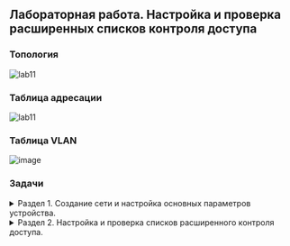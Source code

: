 ## Лабораторная работа. Настройка и проверка расширенных списков контроля доступа

### Топология  
![lab11](https://user-images.githubusercontent.com/112883654/208079808-5d973006-27da-4a07-81a3-7c71530fb5c6.png)  
### Таблица адресации  
![lab11](https://user-images.githubusercontent.com/112883654/208080096-011d2d05-a73e-438a-82fb-e2559138e4ea.png)  
### Таблица VLAN  
![image](https://user-images.githubusercontent.com/112883654/208689472-f36876cf-f781-4b5a-a485-6a035aeccc62.png)  
### Задачи  
<details><summary> Раздел 1. Создание сети и настройка основных параметров устройства. </summary>  
 
 ### Часть 1.  
 Шаг 1. В CPT создам сеть согласно топологии.  
 
 ![image](https://user-images.githubusercontent.com/112883654/208670970-ccffc2c8-0ca3-48c9-b652-db22da4ec245.png)

 Шаг 2. Произведу базовую настройку маршрутизаторов по стандартному алгоритму, после чего дам вывод команды `show run` для каждого маршрутизатора.   
a.	Назначу маршрутизатору имя устройства.  
b.	Отключу поиск DNS, чтобы предотвратить попытки маршрутизатора неверно преобразовывать введенные команды таким образом, как будто они являются именами узлов.  
c.	Назначу class в качестве зашифрованного пароля привилегированного режима EXEC.  
d.	Назначу cisco в качестве пароля консоли и включу вход в систему по паролю.  
e.	Назначу cisco в качестве пароля VTY и включу вход в систему по паролю.  
f.	Зашифрую открытые пароли.  
g.	Создам баннер с предупреждением о запрете несанкционированного доступа к устройству.  
h.	Сохраню текущую конфигурацию в файл загрузочной конфигурации.    
 R1:  
![image](https://user-images.githubusercontent.com/112883654/208089986-8a5c6978-9b8e-458e-92e9-9d50b2a424cb.png)  
![image](https://user-images.githubusercontent.com/112883654/208090011-5796f3ae-9e01-48b9-8f58-599be18b19aa.png)  
![image](https://user-images.githubusercontent.com/112883654/208090097-ba4e23b8-107d-4ea1-a091-03573a084da2.png)  
 R2:  
![image](https://user-images.githubusercontent.com/112883654/208091005-4418a724-28d3-451f-b9c0-3232bb810ea9.png)  
![image](https://user-images.githubusercontent.com/112883654/208091060-316466fe-cf47-4508-88de-f678c50359db.png)  
![image](https://user-images.githubusercontent.com/112883654/208091117-438fb826-62fa-4314-81b6-c62f86694dc9.png)  
 
 Шаг 3. Произведу базовую настройку коммутаторов по стандартному алгоритму, после чего дам вывод команды `show run` для каждого коммутатора.   
a.	Присвою коммутатору имя устройства.  
b.	Отключу поиск DNS, чтобы предотвратить попытки маршрутизатора неверно преобразовывать введенные команды таким образом, как будто они являются именами узлов.  
c.	Назначу class в качестве зашифрованного пароля привилегированного режима EXEC.  
d.	Назначу cisco в качестве пароля консоли и включу вход в систему по паролю.  
e.	Назначу cisco в качестве пароля VTY и включу вход в систему по паролю.  
f.	Зашифрую открытые пароли.  
g.	Создам баннер с предупреждением о запрете несанкционированного доступа к устройству.  
h.	Сохраню текущую конфигурацию в файл загрузочной конфигурации.  
 S1:  
 ![image](https://user-images.githubusercontent.com/112883654/208092168-a90092fa-ab4d-4d80-a120-d6f4e7997835.png)  
 ![image](https://user-images.githubusercontent.com/112883654/208092229-25e0fdbf-9997-4084-a84a-fb2318e63037.png)  
 S2:  
 ![image](https://user-images.githubusercontent.com/112883654/208092678-dc9217c1-c1b7-4c11-b6f5-89c64ad424da.png)  
![image](https://user-images.githubusercontent.com/112883654/208092739-75e86dc3-c58c-4c68-9a7f-23a8f2142ace.png)  

  ### Часть 2. Настройка сетей VLAN на коммутаторах.  
Шаг 1. Создам сети VLAN на коммутаторах.  
a.	Создам VLAN по заданию, назову их в соответствии с таблицей VLAN.    
 S1:  
 ![image](https://user-images.githubusercontent.com/112883654/208094534-d9d192af-60df-4751-9221-911ee44258c2.png)  
 ![image](https://user-images.githubusercontent.com/112883654/208094574-fff4bbed-4529-471b-b1a1-55674d3765ac.png)  
S2:  
 ![image](https://user-images.githubusercontent.com/112883654/208095107-c2280b7f-fbde-4088-b79c-00ff4c372aa7.png)  
 ![image](https://user-images.githubusercontent.com/112883654/208095228-b6c24d28-d88b-4f79-9dc4-13ff62c1f25e.png)  
 b.	Настрою интерфейс управления и шлюз по умолчанию на каждом коммутаторе в соответствии с таблицей адресации.    
  S1:  
 ![image](https://user-images.githubusercontent.com/112883654/208095566-8722ec69-5062-42fd-aff0-161bb4de8252.png)  
 S2:  
 ![image](https://user-images.githubusercontent.com/112883654/208095796-e150f3c8-57e7-4499-98f3-8a74eb7c354d.png)  
c.	Назначу все неиспользуемые порты коммутатора VLAN Parking Lot, настрою их для статического режима доступа и административно деактивирую их (`interface range`).  
  S1:  
 ![image](https://user-images.githubusercontent.com/112883654/208098229-03d6a754-9b12-4c48-8796-3e067dce81b6.png)  
 ![image](https://user-images.githubusercontent.com/112883654/208098761-d2e158fa-6926-486c-894f-23443551e590.png)  
  S2:  
 ![image](https://user-images.githubusercontent.com/112883654/208098807-fa723caf-74a3-446a-845c-a259fd8490ea.png)  
 ![image](https://user-images.githubusercontent.com/112883654/208098848-287202f6-1bac-4e1e-a70b-6139ce0d9511.png)  
 
Шаг 2. Назначу сети VLAN соответствующим интерфейсам коммутаторов.  
a.	Назначу используемые порты соответствующей VLAN в соответствии с таблицей VLAN и настрою их для режима статического доступа.    
b.	Выполню команду `show vlan brief`, чтобы убедиться, что сети VLAN назначены правильным интерфейсам.  
  S1:  
 ![image](https://user-images.githubusercontent.com/112883654/208658555-048b6652-cdc2-464d-90c9-0e4bdf40503e.png)  
  S2:   
![image](https://user-images.githubusercontent.com/112883654/208658979-b21a3c4e-7c62-4777-a13d-0e21b95440d4.png)  

 ### Часть 3. Настрою транки (магистральные каналы).  
Шаг 1. Вручную настрою магистральный интерфейс F0/1.  
 a.	Изменю режим порта коммутатора на интерфейсе F0/1, чтобы принудительно создать магистральную связь. Не забуду сделать это на обоих коммутаторах.  
 b.	В рамках конфигурации транка установлю для native vlan значение 1000 на обоих коммутаторах. При настройке двух интерфейсов для разных собственных VLAN сообщения об ошибках могут отображаться временно.  
 c.	В качестве другой части конфигурации транка укажу, что VLAN 10, 20, 30 и 1000 разрешены в транке.  
 S1:  
 ![image](https://user-images.githubusercontent.com/112883654/208661958-e2e93509-79c3-45c8-a661-dfe2d8dc7441.png)  
 S2:  
 ![image](https://user-images.githubusercontent.com/112883654/208662069-50d20513-4c63-4620-80fb-aadc59e713d6.png)  
 d.	Выполню команду `show interfaces trunk` для проверки портов магистрали, собственной VLAN и разрешенных VLAN через магистраль.    
  S1:  
 ![image](https://user-images.githubusercontent.com/112883654/208662369-efe88198-2bee-4e95-825f-de04038d2f9d.png)  
  S2:  
 ![image](https://user-images.githubusercontent.com/112883654/208662321-68835d5e-c069-4fd0-a2aa-888e7d761c3a.png)  
 
Шаг 2. Вручную настрою магистральный интерфейс F0/5 на коммутаторе S1.  
a.	Настрою интерфейс S1 F0/5 с теми же параметрами транка, что и F0/1. Это транк до маршрутизатора.  
 ![image](https://user-images.githubusercontent.com/112883654/208663130-8b877645-05e8-486b-95ad-a642c8dd0894.png)
b.	Сохраню текущую конфигурацию в файл загрузочной конфигурации.  
 ![image](https://user-images.githubusercontent.com/112883654/208663164-f512b14a-0883-4fcc-a53a-33bc895a6327.png)  
c.	Использую команду `show run` для проверки настроек транка.  
 ![image](https://user-images.githubusercontent.com/112883654/208664346-162da512-fcb7-488e-9323-720d3dbda460.png)

 ### Часть 4. Настрою маршрутизацию.  
Шаг 1. Настройка маршрутизации между сетями VLAN на R1.  
a.	Активирую интерфейс G0/0/1 на маршрутизаторе.  
b.	Настрою подинтерфейсы для каждой VLAN, как указано в таблице IP-адресации. Все подинтерфейсы используют инкапсуляцию 802.1Q. Проверю, что подинтерфейс для собственной VLAN не имеет назначенного IP-адреса. Включу описание для каждого подинтерфейса.  
  ![image](https://user-images.githubusercontent.com/112883654/208665672-e1894d23-71a3-4223-a23f-cb0000451727.png)  
c.	Настрою интерфейс Loopback 1 на R1 с адресацией из приведенной выше таблицы.  
 ![image](https://user-images.githubusercontent.com/112883654/208665903-55005e2e-1301-4589-9e25-e64191b88b6a.png)  
d.	С помощью команды `show ip interface brief` проверю конфигурацию подынтерфейса.  
 ![image](https://user-images.githubusercontent.com/112883654/208665977-44c45af8-c395-478c-8d51-8af775c4ac60.png)  
 
Шаг 2. Настройка интерфейса R2 g0/0/1 с использованием адреса из таблицы и маршрута по умолчанию с адресом следующего перехода 10.20.0.1  
![image](https://user-images.githubusercontent.com/112883654/208666346-a1e36d12-ac10-453a-bc75-a7ca4547f1f6.png)  
 
### Часть 5. Настройка удаленого доступа. 
Шаг 1. Настрою все сетевые устройства для базовой поддержки SSH.   
a.	Создам локального пользователя с именем пользователя SSHadmin и зашифрованным паролем $cisco123!  
b.	Использую ccna-lab.com в качестве доменного имени.  
c.	Сгенерирую криптоключи с помощью 1024 битного модуля.  
d.	Настрою первые пять линий VTY на каждом устройстве, чтобы поддерживать только SSH-соединения и с локальной аутентификацией.  
 ![image](https://user-images.githubusercontent.com/112883654/208666827-a86aa4e5-ee7e-45f7-b1c0-22540307e142.png)  

Шаг 2. Включу защищенные веб-службы с проверкой подлинности на R1.  
a.	Включу сервер HTTPS на R1 `ip http secure-server`.   
b.	Настрою R1 для проверки подлинности пользователей, пытающихся подключиться к веб-серверу `ip http authentication local`.  
 *Ограничения CPT*  
 ![image](https://user-images.githubusercontent.com/112883654/208667232-2e3b22f5-a8e9-47bd-a375-701d52263ee2.png)  
 
 ### Часть 6. Проверка подключения.  
Шаг 1. Настрою узлы ПК согласно таблице адресации.  
 ![image](https://user-images.githubusercontent.com/112883654/208671830-b9021fa0-c840-4a5c-aebc-bfe5d5099021.png)  
 ![image](https://user-images.githubusercontent.com/112883654/208671697-fd84d020-29ed-4f97-95a0-dbbb5878512a.png)  
Шаг 2. Выполню следующие тесты:  
 ![image](https://user-images.githubusercontent.com/112883654/208667443-d626c6b3-de92-4602-9655-1c4cb278a97e.png)  
 ![image](https://user-images.githubusercontent.com/112883654/208672563-ce552fb6-b28e-4afd-b651-f0b4a9cc280a.png)  
 ![image](https://user-images.githubusercontent.com/112883654/208673482-242cc7da-377f-45cc-8551-b425ed1f4f6b.png)  
  *Из-за ограниченного функционала CPT тесты в части https не могут быть реализованы.*  
 ![image](https://user-images.githubusercontent.com/112883654/208675101-6252ae9a-3f93-49ea-b6bd-63da76dd870a.png)  
 ![image](https://user-images.githubusercontent.com/112883654/208674902-1ae331ca-3d3d-4a53-a78d-c9faceb63e65.png) 
</details> 

<details><summary> Раздел 2. Настройка и проверка списков расширенного контроля доступа. </summary>  
 
  ### Часть 7. Настройка и проверка списков контроля доступа (ACL).  
 При проверке базового подключения компания требует реализации следующих политик безопасности:  
Политика 1. Сеть Sales не может использовать SSH в сети Management (но в  другие сети SSH разрешен).   
Политика 2. Сеть Sales не имеет доступа к IP-адресам в сети Management с помощью любого веб-протокола (HTTP/HTTPS). Сеть Sales также не имеет доступа к интерфейсам R1 с помощью любого веб-протокола. Разрешён весь другой веб-трафик (обратите внимание — Сеть Sales  может получить доступ к интерфейсу Loopback 1 на R1).  
Политика 3. Сеть Sales не может отправлять эхо-запросы ICMP в сети Operations или Management. Разрешены эхо-запросы ICMP к другим адресатам.   
Политика 4: Cеть Operations не может отправлять ICMP эхо-запросы в сеть Sales. Разрешены эхо-запросы ICMP к другим адресатам.  
 Шаг 1. Проанализирую требования к сети и политике безопасности для планирования реализации ACL.  
 *Перечисленные выше требования требуют организации двух расширенных списков доступа. Так как существует правило размещать расширенные списки доступа как можно ближе к источнику фильтруемого трафика, то эти ACL будут размещаться на интерфейсах G0/0/0.30 и G0/0/0.40.*  
 Шаг 2. Разработаю и применю расширенные списки доступа, которые будут соответствовать требованиям политики безопасности.  
![image](https://user-images.githubusercontent.com/112883654/208686687-2c3d2055-6e68-4c44-b2ad-4204833b9c14.png)  
 Шаг 3. Проверю, применяются ли политики безопасности развернутыми списками доступа.  
 Выполню следующие тесты. 
*Ожидаемые результаты (согласно заданию) показаны в таблице:*
 ![image](https://user-images.githubusercontent.com/112883654/208686959-58d259fc-77c0-4f3c-bdaf-fac87352c63a.png)  
 Результат выполнения тестов (кроме https):  
 ![image](https://user-images.githubusercontent.com/112883654/208687613-bfea6284-1962-46f2-8cc6-c207716fa1a6.png)  
 ![image](https://user-images.githubusercontent.com/112883654/208688264-ad426ab2-ae1a-4fd5-b90a-48fc2be3d313.png)  
 ![image](https://user-images.githubusercontent.com/112883654/208688524-f4eab198-13b6-45af-91aa-21d929ae5824.png)
</details> 



 
 


